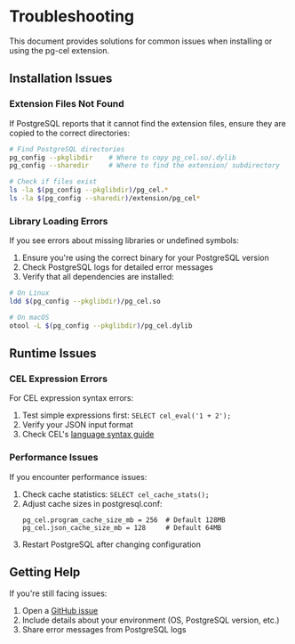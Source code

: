 # Troubleshooting

This document provides solutions for common issues when installing or using the pg-cel extension.

## Installation Issues

### Extension Files Not Found

If PostgreSQL reports that it cannot find the extension files, ensure they are copied to the correct directories:

```bash
# Find PostgreSQL directories
pg_config --pkglibdir    # Where to copy pg_cel.so/.dylib
pg_config --sharedir     # Where to find the extension/ subdirectory

# Check if files exist
ls -la $(pg_config --pkglibdir)/pg_cel.*
ls -la $(pg_config --sharedir)/extension/pg_cel*
```

### Library Loading Errors

If you see errors about missing libraries or undefined symbols:

1. Ensure you're using the correct binary for your PostgreSQL version
2. Check PostgreSQL logs for detailed error messages
3. Verify that all dependencies are installed:

```bash
# On Linux
ldd $(pg_config --pkglibdir)/pg_cel.so

# On macOS
otool -L $(pg_config --pkglibdir)/pg_cel.dylib
```

## Runtime Issues

### CEL Expression Errors

For CEL expression syntax errors:

1. Test simple expressions first: `SELECT cel_eval('1 + 2');`
2. Verify your JSON input format
3. Check CEL's [language syntax guide](https://github.com/google/cel-spec/blob/master/doc/langdef.md)

### Performance Issues

If you encounter performance issues:

1. Check cache statistics: `SELECT cel_cache_stats();`
2. Adjust cache sizes in postgresql.conf:
   ```
   pg_cel.program_cache_size_mb = 256  # Default 128MB
   pg_cel.json_cache_size_mb = 128     # Default 64MB
   ```
3. Restart PostgreSQL after changing configuration

## Getting Help

If you're still facing issues:

1. Open a [GitHub issue](https://github.com/SPANDigital/pg-cel/issues)
2. Include details about your environment (OS, PostgreSQL version, etc.)
3. Share error messages from PostgreSQL logs

